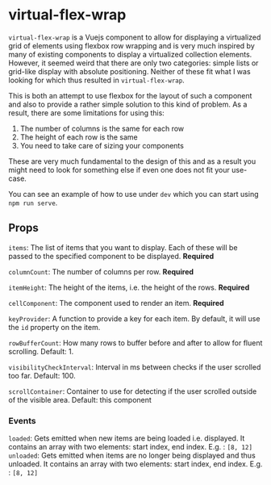 # virtual-flex-wrap

`virtual-flex-wrap` is a Vuejs component to allow for displaying a virtualized grid of elements using flexbox row wrapping and is very much inspired by many of existing components to display a virtualized collection elements.
However, it seemed weird that there are only two categories: simple lists or grid-like display with absolute positioning. 
Neither of these fit what I was looking for which thus resulted in `virtual-flex-wrap`.

This is both an attempt to use flexbox for the layout of such a component and also to provide a rather simple solution to this kind of problem.
As a result, there are some limitations for using this:
1. The number of columns is the same for each row
2. The height of each row is the same
3. You need to take care of sizing your components

These are very much fundamental to the design of this and as a result you might need to look for something else if even one does not fit your use-case.

You can see an example of how to use under `dev` which you can start using `npm run serve`.

## Props

`items`: The list of items that you want to display. Each of these will be passed to the specified component to be displayed. __Required__

`columnCount`: The number of columns per row. __Required__

`itemHeight`: The height of the items, i.e. the height of the rows. __Required__

`cellComponent`: The component used to render an item. __Required__

`keyProvider`: A function to provide a key for each item. By default, it will use the `id` property on the item.

`rowBufferCount`: How many rows to buffer before and after to allow for fluent scrolling. Default: 1.

`visibilityCheckInterval`: Interval in ms between checks if the user scrolled too far. Default: 100.

`scrollContainer`: Container to use for detecting if the user scrolled outside of the visible area. Default: this component

### Events

`loaded`: Gets emitted when new items are being loaded i.e. displayed. It contains an array with two elements: start index, end index. E.g. : `[8, 12]`
`unloaded`: Gets emitted when items are no longer being displayed and thus unloaded. It contains an array with two elements: start index, end index. E.g. : `[8, 12]`

